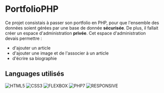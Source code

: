 # PortfolioPHP

Ce projet consistais à passer son portfolio en PHP, pour que l'ensemble des données soient gérées par une base de donnée <strong>sécurisée</strong>.
  De plus, il fallait créer un espace d'administration <strong>privée</strong>. Cet espace d'administration devais permettre :
* d'ajouter un article
* d'ajouter une image et de l'associer à un article
* d'écrire sa biographie


## Languages utilisés
![HTML5](https://img.shields.io/badge/-HTML5-orange.svg)
![CSS3](https://img.shields.io/badge/-CSS3-blue.svg)
![FLEXBOX](https://img.shields.io/badge/-FLEXBOX-lightblue.svg)
![PHP7](https://img.shields.io/badge/-PHP7-green.svg)
![RESPONSIVE](https://img.shields.io/badge/-RESPONSIVE-lightgrey.svg)
